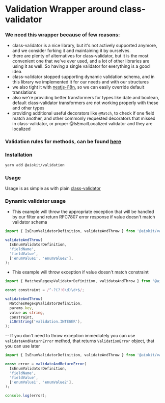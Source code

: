 
# Validation Wrapper around class-validator

### We need this wrapper because of few reasons:

- class-validator is a nice library, but it's not actively supported anymore, and we consider forking it and maintaining it by ourselves.
- there are plenty of alternatives for class-validator, but it is the most convenient one that we've ever used, and a lot of other libraries are using it as well. So having a single validator for everything is a good idea.
- class-validator stopped supporting dynamic validation schema, and in this library we implemented it for our needs and with our structures
- we also tight it with [nestjs-i18n](https://www.npmjs.com/package/@aiokit/i18n), so we can easily override default translations
- also we're providing better transformers for types like date and boolean, default class-validator transformers are not working properly with these and other types
- providing additional useful decorators like `@Match`, to check if one field match another, and other commonly requested decorators that missed in class-validator, or proper @IsEmailLocalized validator and they are localized


### Validation rules for methods, can be found [here](https://github.com/mikeerickson/validatorjs/blob/master/src/rules.js)

### Installation

```bash
yarn add @aiokit/validation
```

### Usage

Usage is as simple as with plain [class-validator](https://github.com/typestack/class-validator)

### Dynamic validator usage

- This example will throw the appropriate exception that will be handled by our filter and return RFC7807 error response if value doesn't match validator schema

```typescript
import { IsEnumValidatorDefinition, validateAndThrow } from '@aiokit/validators';

validateAndThrow(
  IsEnumValidatorDefinition,
  'fieldName',
  'fieldValue',
  ['enumValue1', 'enumValue2'],
);
```

- This example will throw exception if value doesn't match constraint

```typescript
import { MatchesRegexpValidatorDefinition, validateAndThrow } from '@aiokit/validators';

const constraint = /^-?(?!0\d)\d+$/;

validateAndThrow(
  MatchesRegexpValidatorDefinition,
  params.key,
  value as string,
  constraint,
  i18nString('validation.INTEGER'),
);

```

-- If you don't need to throw exception immediately you can use `validateAndReturnError` method, that returns `ValidationError` object, that you can use later

```typescript
import { IsEnumValidatorDefinition, validateAndThrow } from '@aiokit/validators';

const error = validateAndReturnError(
  IsEnumValidatorDefinition,
  'fieldName',
  'fieldValue',
  ['enumValue1', 'enumValue2'],
);

console.log(error);

```


